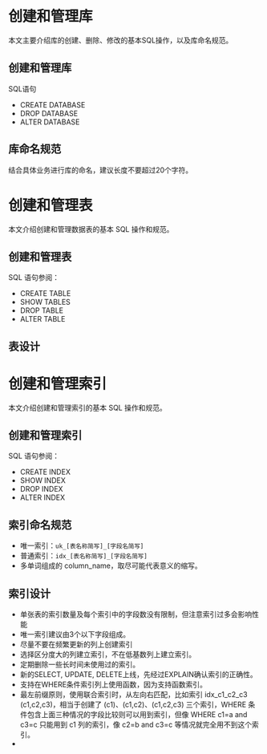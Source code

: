 # 创建和管理库

本文主要介绍库的创建、删除、修改的基本SQL操作，以及库命名规范。

## 创建和管理库

SQL语句

- CREATE DATABASE
- DROP DATABASE
- ALTER DATABASE

## 库命名规范

结合具体业务进行库的命名，建议长度不要超过20个字符。



# 创建和管理表

本文介绍创建和管理数据表的基本 SQL 操作和规范。

## 创建和管理表

SQL 语句参阅：

- CREATE TABLE
- SHOW TABLES 
- DROP TABLE
- ALTER TABLE

## 表设计



# 创建和管理索引

本文介绍创建和管理索引的基本 SQL 操作和规范。

## 创建和管理索引

SQL 语句参阅：

- CREATE INDEX
- SHOW INDEX
- DROP INDEX
- ALTER INDEX

## 索引命名规范

- 唯一索引：`uk_[表名称简写]_[字段名简写]`
- 普通索引：`idx_[表名称简写]_[字段名简写]`
- 多单词组成的 column_name，取尽可能代表意义的缩写。

## 索引设计
- 单张表的索引数量及每个索引中的字段数没有限制，但注意索引过多会影响性能
- 唯一索引建议由3个以下字段组成。
- 尽量不要在频繁更新的列上创建索引
- 选择区分度大的列建立索引，不在低基数列上建立索引。
- 定期删除一些长时间未使用过的索引。
- 新的SELECT, UPDATE, DELETE上线，先经过EXPLAIN确认索引的正确性。
- 支持在WHERE条件索引列上使用函数，因为支持函数索引。
- 最左前缀原则，使用联合索引时，从左向右匹配，比如索引 idx_c1_c2_c3 (c1,c2,c3)，相当于创建了 (c1)、(c1,c2)、(c1,c2,c3) 三个索引，WHERE 条件包含上面三种情况的字段比较则可以用到索引，但像 WHERE c1=a and c3=c 只能用到 c1 列的索引，像 c2=b and c3=c 等情况就完全用不到这个索引。
- 




